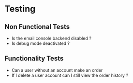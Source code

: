 
# Testing

## Non Functional Tests
- Is the email console backend disabled ?
- Is debug mode deactivated ?

## Functionality Tests
- Can a user without an account make an order
- If I delete a user account can I still view the order history ?